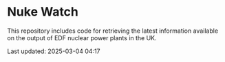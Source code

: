 # Nuke Watch

This repository includes code for retrieving the latest information available on the output of EDF nuclear power plants in the UK.

Last updated: 2025-03-04 04:17